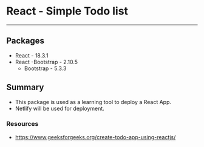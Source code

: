 # React - Simple Todo list
---

## Packages
- React - 18.3.1
- React -Bootstrap - 2.10.5
  - Bootstrap - 5.3.3

## Summary
- This package is used as a learning tool to deploy a React App.
- Netlify will be used for deployment.

### Resources
- https://www.geeksforgeeks.org/create-todo-app-using-reactjs/
